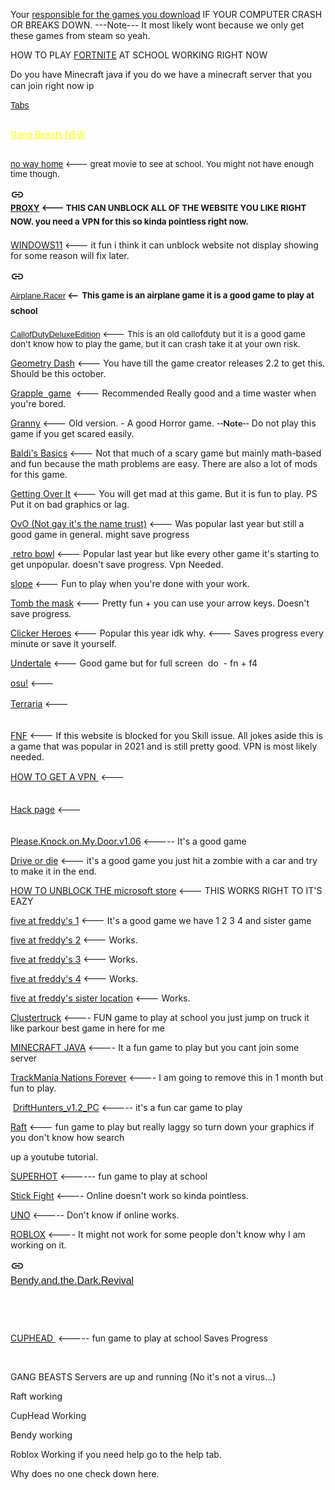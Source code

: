 <div class="tyJCtd mGzaTb Depvyb baZpAe"><p dir="ltr" class="zfr3Q CDt4Ke " style=""><span class="C9DxTc " style="font-variant: normal;">Your </span><a class="XqQF9c" href="/view/cs5unblockedgames/we-are-not-responsible" style="color: inherit; text-decoration: none;"><span class="C9DxTc aw5Odc " style="font-variant: normal; text-decoration: underline;">responsible for the games you download</span></a><span class="C9DxTc " style="font-variant: normal;"> </span><span class="C9DxTc " style="font-variant: normal;">IF YOUR COMPUTER CRASH OR BREAKS DOWN. ---Note--- It most likely wont because we only get these games from steam so yeah.</span></p><p dir="ltr" class="zfr3Q CDt4Ke " style=""><span class="C9DxTc " style="font-variant: normal;">HOW TO PLAY </span><a class="XqQF9c" href="/view/cs5unblockedgames/home/fortnite" style="color: inherit; text-decoration: none;"><span class="C9DxTc aw5Odc " style="font-variant: normal; text-decoration: underline;">FORTNITE</span></a><span class="C9DxTc " style="font-variant: normal;"> AT SCHOOL WORKING RIGHT NOW&nbsp;</span></p><p dir="ltr" class="zfr3Q CDt4Ke " style=""><span class="C9DxTc " style="font-variant: normal;">Do you have Minecraft java if you do we have a minecraft server that you can join right now ip </span><span class="C9DxTc " style="color: #ffffff; font-family: Roboto, Arial; font-size: 12.0pt; font-variant: normal; font-weight: 700; vertical-align: baseline;">restaurants accessing.joinmc.link</span></p><p dir="ltr" class="zfr3Q CDt4Ke " style=""><a class="XqQF9c" href="https://ufile.io/qfnumhqi" target="_blank" style="color: inherit; text-decoration: none;"><span class="C9DxTc aw5Odc " style="font-family: Arial; font-variant: normal; font-weight: 400; text-decoration: underline;">Tabs</span></a><span class="C9DxTc " style="color: #ffffff; font-family: Arial; font-variant: normal; font-weight: 400;"> &lt;--- Not so Totally accurate battle simulator pretty fun though... When it doesn't lag.</span></p><p dir="ltr" class="zfr3Q CDt4Ke " style=""><a class="XqQF9c" href="https://ufile.io/8n5o9l2c" target="_blank" style="color: inherit; text-decoration: none;"><span class="C9DxTc " style="color: #ffff00; font-variant: normal; text-decoration: underline;">Gang Beasts NEW</span></a><span class="C9DxTc " style="color: #ffffff; font-variant: normal;"> &lt;--- Best game to play here If your screen doesn't load in the game hit the windows button then go back in. BY COOLSOB523</span></p><p dir="ltr" class="zfr3Q CDt4Ke " style=""><a class="XqQF9c" href="/view/cs5unblockedgames/no-way-home" style="color: inherit; text-decoration: none;"><span class="C9DxTc aw5Odc " style="font-size: 10.0pt; font-variant: normal; text-decoration: underline; vertical-align: baseline;">no way home</span></a><span class="C9DxTc " style="font-size: 10.0pt; font-variant: normal; vertical-align: baseline;"> &lt;--- great movie to see at school. You might not have enough time though.</span></p><div id="h.hvotybe7bkxu" class="CobnVe yMxPgf  aP9Z7e"></div><h2 id="h.hvotybe7bkxu_l" dir="ltr" class="zfr3Q JYVBee CDt4Ke " style="background-color: transparent; border-bottom: none; border-left: none; border-right: none; border-top: none; line-height: 1.6363679999999998; margin-bottom: 13.0pt; margin-top: 0.0pt; padding-bottom: 0.0pt; padding-left: 0.0pt; padding-right: 0.0pt; padding-top: 0.0pt; text-align: left;"><div jscontroller="Ae65rd" jsaction="touchstart:UrsOsc; click:KjsqPd; focusout:QZoaZ; mouseover:y0pDld; mouseout:dq0hvd;fv1Rjc:jbFSOd;CrfLRd:SzACGe;" class="CjVfdc"><div class="PPhIP rviiZ" jsname="haAclf"><div role="presentation" class="U26fgb mUbCce fKz7Od LRAOtb Znu9nd M9Bg4d" jscontroller="mxS5xe" jsaction="click:cOuCgd; mousedown:UX7yZ; mouseup:lbsD7e; mouseenter:tfO1Yc; mouseleave:JywGue; focus:AHmuwe; blur:O22p3e; contextmenu:mg9Pef;" jsshadow="" aria-describedby="h.hvotybe7bkxu_l" aria-label="Copy heading link" aria-disabled="false" data-tooltip="Copy heading link" aria-hidden="true" data-tooltip-position="top" data-tooltip-vertical-offset="12" data-tooltip-horizontal-offset="0"><a class="FKF6mc TpQm9d" href="#h.hvotybe7bkxu" aria-label="Copy heading link" jsname="hiK3ld" role="button" aria-describedby="h.hvotybe7bkxu_l"><div class="VTBa7b MbhUzd" jsname="ksKsZd"></div><span jsslot="" class="xjKiLb"><span class="Ce1Y1c" style="top: -11px"><svg class="OUGEr QdAdhf" width="22px" height="22px" viewBox="0 0 24 24" fill="currentColor" focusable="false"><path d="M0 0h24v24H0z" fill="none"></path><path d="M3.9 12c0-1.71 1.39-3.1 3.1-3.1h4V7H7c-2.76 0-5 2.24-5 5s2.24 5 5 5h4v-1.9H7c-1.71 0-3.1-1.39-3.1-3.1zM8 13h8v-2H8v2zm9-6h-4v1.9h4c1.71 0 3.1 1.39 3.1 3.1s-1.39 3.1-3.1 3.1h-4V17h4c2.76 0 5-2.24 5-5s-2.24-5-5-5z"></path></svg></span></span></a></div></div><a class="XqQF9c" href="/view/cs5unblockedgames/proxy" style="color: inherit; text-decoration: none;"><span class="C9DxTc aw5Odc " style="font-size: 10.0pt; font-variant: normal; text-decoration: underline; vertical-align: baseline;">PROXY</span></a><span class="C9DxTc " style="font-size: 10.0pt; font-variant: normal; vertical-align: baseline;"> &lt;--- THIS CAN UNBLOCK ALL OF THE WEBSITE YOU LIKE RIGHT NOW. you need a VPN for this so kinda pointless right now.</span></div></h2><p dir="ltr" class="zfr3Q CDt4Ke " style=""><a class="XqQF9c" href="/view/cs5unblockedgames/windows11" style="color: inherit; text-decoration: none;"><span class="C9DxTc aw5Odc " style="font-variant: normal; text-decoration: underline;">WINDOWS11</span></a><span class="C9DxTc " style="font-variant: normal;"> &lt;--- it fun i think it can unblock website not display showing for some reason will fix later.&nbsp;</span></p><div id="h.360pyiuab88d" class="CobnVe yMxPgf  aP9Z7e"></div><h2 id="h.360pyiuab88d_l" dir="ltr" class="zfr3Q JYVBee CDt4Ke " style="background-color: transparent; border-bottom: none; border-left: none; border-right: none; border-top: none; line-height: 1.6363679999999998; margin-bottom: 13.0pt; margin-top: 0.0pt; padding-bottom: 0.0pt; padding-left: 0.0pt; padding-right: 0.0pt; padding-top: 0.0pt; text-align: left;"><div jscontroller="Ae65rd" jsaction="touchstart:UrsOsc; click:KjsqPd; focusout:QZoaZ; mouseover:y0pDld; mouseout:dq0hvd;fv1Rjc:jbFSOd;CrfLRd:SzACGe;" class="CjVfdc"><div class="PPhIP rviiZ" jsname="haAclf"><div role="presentation" class="U26fgb mUbCce fKz7Od LRAOtb Znu9nd M9Bg4d" jscontroller="mxS5xe" jsaction="click:cOuCgd; mousedown:UX7yZ; mouseup:lbsD7e; mouseenter:tfO1Yc; mouseleave:JywGue; focus:AHmuwe; blur:O22p3e; contextmenu:mg9Pef;" jsshadow="" aria-describedby="h.360pyiuab88d_l" aria-label="Copy heading link" aria-disabled="false" data-tooltip="Copy heading link" aria-hidden="true" data-tooltip-position="top" data-tooltip-vertical-offset="12" data-tooltip-horizontal-offset="0"><a class="FKF6mc TpQm9d" href="#h.360pyiuab88d" aria-label="Copy heading link" jsname="hiK3ld" role="button" aria-describedby="h.360pyiuab88d_l"><div class="VTBa7b MbhUzd" jsname="ksKsZd"></div><span jsslot="" class="xjKiLb"><span class="Ce1Y1c" style="top: -11px"><svg class="OUGEr QdAdhf" width="22px" height="22px" viewBox="0 0 24 24" fill="currentColor" focusable="false"><path d="M0 0h24v24H0z" fill="none"></path><path d="M3.9 12c0-1.71 1.39-3.1 3.1-3.1h4V7H7c-2.76 0-5 2.24-5 5s2.24 5 5 5h4v-1.9H7c-1.71 0-3.1-1.39-3.1-3.1zM8 13h8v-2H8v2zm9-6h-4v1.9h4c1.71 0 3.1 1.39 3.1 3.1s-1.39 3.1-3.1 3.1h-4V17h4c2.76 0 5-2.24 5-5s-2.24-5-5-5z"></path></svg></span></span></a></div></div><a class="XqQF9c" href="https://ufile.io/nxpawwxp" target="_blank" style="color: inherit; text-decoration: none;"><span class="C9DxTc aw5Odc " style="font-family: Arial; font-size: 10.0pt; font-variant: normal; font-weight: 400; text-decoration: underline; vertical-align: baseline;">Airplane.Racer</span></a><span class="C9DxTc " style="font-size: 10.0pt; font-variant: normal; vertical-align: baseline;"> &lt;--</span><span class="C9DxTc " style="font-variant: normal;"> </span><span class="C9DxTc " style="font-size: 10.0pt; font-variant: normal; vertical-align: baseline;">This game is an airplane game it is a good game to play at school</span></div></h2><p dir="ltr" class="zfr3Q CDt4Ke " style=""><a class="XqQF9c" href="https://ufile.io/l0t4hgv4" target="_blank" style="color: inherit; text-decoration: none;"><span class="C9DxTc aw5Odc " style="font-family: Arial; font-size: 10.0pt; font-variant: normal; font-weight: 400; text-decoration: underline; vertical-align: baseline;">CallofDutyDeluxeEdition</span></a><span class="C9DxTc " style="font-size: 10.0pt; font-variant: normal; vertical-align: baseline;"> &lt;--- This is an old callofduty but it is a good game don't know how to play the game, but it can crash take it at your own risk.</span></p><p dir="ltr" class="zfr3Q CDt4Ke " style=""><a class="XqQF9c" href="/view/cs5unblockedgames/geometry-dash" style="color: inherit; text-decoration: none;"><span class="C9DxTc aw5Odc " style="font-variant: normal; text-decoration: underline;">Geometry Dash</span></a><span class="C9DxTc " style="font-variant: normal;"> &lt;--- You have till the game creator releases 2.2 to get this. Should be this october.</span></p><p dir="ltr" class="zfr3Q CDt4Ke " style=""><a class="XqQF9c" href="https://drive.google.com/drive/folders/1IfepctSN7HYb4UdrjNdT4omayVEUjFIo?usp=sharing" target="_blank" style="color: inherit; text-decoration: none;"><span class="C9DxTc aw5Odc " style="font-variant: normal; text-decoration: underline;">Grapple&nbsp; game</span></a><span class="C9DxTc " style="font-variant: normal;">&nbsp; &lt;--- Recommended Really good and a time waster when you're bored.</span></p><p dir="ltr" class="zfr3Q CDt4Ke " style=""><a class="XqQF9c" href="https://drive.google.com/drive/folders/1hznB80IcGedEKMy_2UY9DHJNMkD1eu22?usp=sharing" target="_blank" style="color: inherit; text-decoration: none;"><span class="C9DxTc aw5Odc " style="font-variant: normal; text-decoration: underline;">Granny</span></a><span class="C9DxTc " style="font-variant: normal;"> &lt;--- Old version. - A good Horror game. </span><span class="C9DxTc " style="font-family: Lato, Arial; font-variant: normal; font-weight: 700;">--Note--</span><span class="C9DxTc " style="font-variant: normal;"> Do not play this game if you get scared easily.</span></p><p dir="ltr" class="zfr3Q CDt4Ke " style=""><a class="XqQF9c" href="https://drive.google.com/drive/folders/17vNfGAppvU-6mpJEWxV1wXVbY-08Kv4V?usp=sharing" target="_blank" style="color: inherit; text-decoration: none;"><span class="C9DxTc aw5Odc " style="font-variant: normal; text-decoration: underline;">Baldi's Basics</span></a><span class="C9DxTc " style="font-variant: normal;"> &lt;--- Not that much of a scary game but mainly math-based and fun because the math problems are easy. There are also a lot of mods for this game.</span></p><p dir="ltr" class="zfr3Q CDt4Ke " style=""><a class="XqQF9c" href="https://ufile.io/lmqo3xei" target="_blank" style="color: inherit; text-decoration: none;"><span class="C9DxTc aw5Odc " style="font-variant: normal; text-decoration: underline;">Getting Over It</span></a><span class="C9DxTc " style="font-variant: normal;"> &lt;--- You will get mad at this game. But it is fun to play. PS Put it on bad graphics or lag.</span></p><p dir="ltr" class="zfr3Q CDt4Ke " style=""><a class="XqQF9c" href="/view/cs5unblockedgames/home/ovo" style="color: inherit; text-decoration: none;"><span class="C9DxTc aw5Odc " style="font-variant: normal; text-decoration: underline;">OvO (Not gay it's the name trust)</span></a><span class="C9DxTc " style="font-variant: normal;"> &lt;--- Was popular last year but still a good game in general. might save progress</span></p><p dir="ltr" class="zfr3Q CDt4Ke " style=""><a class="XqQF9c" href="/view/cs5unblockedgames/home/retro-bowl" style="color: inherit; text-decoration: none;"><span class="C9DxTc aw5Odc " style="font-variant: normal; text-decoration: underline;">&nbsp;retro bowl</span></a><span class="C9DxTc " style="font-variant: normal;"> &lt;--- Popular last year but like every other game it's starting to get unpopular. doesn't save progress. Vpn Needed.</span></p><p dir="ltr" class="zfr3Q CDt4Ke " style=""><a class="XqQF9c" href="/view/cs5unblockedgames/home/slope" style="color: inherit; text-decoration: none;"><span class="C9DxTc aw5Odc " style="font-variant: normal; text-decoration: underline;">slope</span></a><span class="C9DxTc " style="font-variant: normal;"> &lt;--- Fun to play when you're done with your work.</span></p><p dir="ltr" class="zfr3Q CDt4Ke " style=""><a class="XqQF9c" href="/view/cs5unblockedgames/home/tomb-the-mask" style="color: inherit; text-decoration: none;"><span class="C9DxTc aw5Odc " style="font-variant: normal; text-decoration: underline;">Tomb the mask</span></a><span class="C9DxTc " style="font-variant: normal;"> &lt;--- Pretty fun + you can use your arrow keys. Doesn't save progress.</span></p><p dir="ltr" class="zfr3Q CDt4Ke " style=""><a class="XqQF9c" href="/view/cs5unblockedgames/home/clicker-heroes" style="color: inherit; text-decoration: none;"><span class="C9DxTc aw5Odc " style="font-variant: normal; text-decoration: underline;">Clicker Heroes</span></a><span class="C9DxTc " style="font-variant: normal;"> &lt;--- Popular this year idk why. &lt;--- Saves progress every minute or save it yourself.</span></p><p dir="ltr" class="zfr3Q CDt4Ke " style=""><a class="XqQF9c" href="https://drive.google.com/drive/folders/1wTcY-lVHPDdvX-VjfdzEmXh1_rSskZWW?usp=sharing" target="_blank" style="color: inherit; text-decoration: none;"><span class="C9DxTc aw5Odc " style="font-variant: normal; text-decoration: underline;">Undertale</span></a><span class="C9DxTc " style="font-variant: normal;"> &lt;--- Good game but for full screen&nbsp; do&nbsp; - fn + f4</span></p><p dir="ltr" class="zfr3Q CDt4Ke " style=""><a class="XqQF9c" href="https://drive.google.com/drive/folders/1-DH94kKnYFua9WrKusAvgx9IZiiyFQAo?usp=sharing" target="_blank" style="color: inherit; text-decoration: none;"><span class="C9DxTc aw5Odc " style="font-variant: normal; text-decoration: underline;">osu!</span></a><span class="C9DxTc " style="font-variant: normal;"> &lt;--- </span><span class="C9DxTc " style="color: #ffffff; font-family: Roboto, Arial; font-size: 12.0pt; font-variant: normal; font-weight: 400; vertical-align: baseline;">This game shines, especially with a high-quality mouse.</span><span class="C9DxTc " style="color: #000000; font-family: Arial; font-variant: normal; font-weight: 400;">&nbsp;</span></p><p dir="ltr" class="zfr3Q CDt4Ke " style=""><a class="XqQF9c" href="/view/cs5unblockedgames/home/terraria" style="color: inherit; text-decoration: none;"><span class="C9DxTc aw5Odc " style="font-variant: normal; text-decoration: underline;">Terraria</span></a><span class="C9DxTc " style="font-variant: normal;"> &lt;--- </span><span class="C9DxTc " style="color: #ffffff; font-family: Roboto, Arial; font-size: 12.0pt; font-variant: normal; font-weight: 400; vertical-align: baseline;">It's an excellent game, reminiscent of Minecraft but in a 2D format.</span><span class="C9DxTc " style="color: #000000; font-family: Arial; font-variant: normal; font-weight: 400;">&nbsp;</span></p><p dir="ltr" class="zfr3Q CDt4Ke " style=""><a class="XqQF9c" href="/view/cs5unblockedgames/home/fnf" style="color: inherit; text-decoration: none;"><span class="C9DxTc aw5Odc " style="font-variant: normal; text-decoration: underline;">FNF</span></a><span class="C9DxTc " style="font-variant: normal;"> &lt;--- If this website is blocked for you Skill issue. All jokes aside this is a game that was popular in 2021 and is still pretty good. VPN is most likely needed.</span></p><p dir="ltr" class="zfr3Q CDt4Ke " style=""><a class="XqQF9c" href="/view/cs5unblockedgames/how-to-get-a-vpn" style="color: inherit; text-decoration: none;"><span class="C9DxTc aw5Odc " style="font-variant: normal; text-decoration: underline;">HOW TO GET A VPN </span></a><span class="C9DxTc " style="font-variant: normal;">&nbsp;&lt;--- </span><span class="C9DxTc " style="color: #ffffff; font-family: Roboto, Arial; font-size: 12.0pt; font-variant: normal; font-weight: 400; vertical-align: baseline;">This will grant access to all of our game websites and more.</span><span class="C9DxTc " style="color: #000000; font-family: Arial; font-variant: normal; font-weight: 400;">&nbsp;</span></p><p dir="ltr" class="zfr3Q CDt4Ke " style=""><a class="XqQF9c" href="https://chrome.google.com/webstore/detail/hack-this-page/nbfegodimhenhkghjeppighcbpdinhdp" target="_blank" style="color: inherit; text-decoration: none;"><span class="C9DxTc aw5Odc " style="font-variant: normal; text-decoration: underline;">Hack page</span></a><span class="C9DxTc " style="font-variant: normal;"> &lt;--- </span><span class="C9DxTc " style="color: #ffffff; font-family: Roboto, Arial; font-size: 12.0pt; font-variant: normal; font-weight: 400; vertical-align: baseline;">You have the ability to edit the text on a webpage Unless you refresh the page.</span><span class="C9DxTc " style="color: #000000; font-family: Arial; font-variant: normal; font-weight: 400;">&nbsp;</span></p><p dir="ltr" class="zfr3Q CDt4Ke " style=""><a class="XqQF9c" href="https://drive.google.com/drive/folders/1J-MFnEsTfxpHI9rqcgNdXeluAKNlhBn1?usp=sharing" target="_blank" style="color: inherit; text-decoration: none;"><span class="C9DxTc aw5Odc " style="font-variant: normal; text-decoration: underline;">Please.Knock.on.My.Door.v1.06</span></a><span class="C9DxTc " style="font-variant: normal;"> &lt;----- It's a good game</span></p><p dir="ltr" class="zfr3Q CDt4Ke " style=""><a class="XqQF9c" href="https://drive.google.com/drive/folders/1QXdt9EUrZ8gBLtU6Rr0nYCiK_FlKJ0fu?usp=sharing" target="_blank" style="color: inherit; text-decoration: none;"><span class="C9DxTc aw5Odc " style="font-variant: normal; text-decoration: underline;">Drive or die</span></a><span class="C9DxTc " style="font-variant: normal;"> &lt;--- it's a good game you just hit a zombie with a car and try to make it in the end.</span></p><p dir="ltr" class="zfr3Q CDt4Ke " style=""><a class="XqQF9c" href="/view/cs5unblockedgames/home/how-to-unblock-the-microsoft-store" style="color: inherit; text-decoration: none;"><span class="C9DxTc aw5Odc " style="font-variant: normal; text-decoration: underline;">HOW TO UNBLOCK THE microsoft store</span></a><span class="C9DxTc " style="font-variant: normal;"> &lt;--- THIS WORKS RIGHT TO IT'S EAZY</span></p><p dir="ltr" class="zfr3Q CDt4Ke " style=""><a class="XqQF9c" href="https://ufile.io/in2cj6sy" target="_blank" style="color: inherit; text-decoration: none;"><span class="C9DxTc aw5Odc " style="font-variant: normal; text-decoration: underline;">five at freddy's 1</span></a><span class="C9DxTc " style="font-variant: normal;"> &lt;--- It's a good game we have 1 2 3 4 and sister game</span></p><p dir="ltr" class="zfr3Q CDt4Ke " style=""><a class="XqQF9c" href="https://ufile.io/31qtprfv" target="_blank" style="color: inherit; text-decoration: none;"><span class="C9DxTc aw5Odc " style="font-variant: normal; text-decoration: underline;">five at freddy's 2</span></a><span class="C9DxTc " style="font-variant: normal;"> &lt;--- Works.</span></p><p dir="ltr" class="zfr3Q CDt4Ke " style=""><a class="XqQF9c" href="https://ufile.io/xnb2qjvs" target="_blank" style="color: inherit; text-decoration: none;"><span class="C9DxTc aw5Odc " style="font-variant: normal; text-decoration: underline;">five at freddy's 3</span></a><span class="C9DxTc " style="font-variant: normal;"> &lt;--- Works.</span></p><p dir="ltr" class="zfr3Q CDt4Ke " style=""><a class="XqQF9c" href="https://ufile.io/fbc8znsf" target="_blank" style="color: inherit; text-decoration: none;"><span class="C9DxTc aw5Odc " style="font-variant: normal; text-decoration: underline;">five at freddy's 4</span></a><span class="C9DxTc " style="font-variant: normal;"> &lt;--- Works.</span></p><p dir="ltr" class="zfr3Q CDt4Ke " style=""><a class="XqQF9c" href="https://ufile.io/b5a8mnxu" target="_blank" style="color: inherit; text-decoration: none;"><span class="C9DxTc aw5Odc " style="font-variant: normal; text-decoration: underline;">five at freddy's sister location</span></a><span class="C9DxTc " style="font-variant: normal;"> &lt;--- Works.</span></p><p dir="ltr" class="zfr3Q CDt4Ke " style=""><a class="XqQF9c" href="https://ufile.io/x054j7yz" target="_blank" style="color: inherit; text-decoration: none;"><span class="C9DxTc aw5Odc " style="font-variant: normal; text-decoration: underline;">Clustertruck</span></a><span class="C9DxTc " style="font-variant: normal;"> &lt;---- FUN game to play at school you just jump on truck it like parkour best game in here for me</span></p><p dir="ltr" class="zfr3Q CDt4Ke " style=""><a class="XqQF9c" href="https://ufile.io/31n5feg4" target="_blank" style="color: inherit; text-decoration: none;"><span class="C9DxTc aw5Odc " style="font-variant: normal; text-decoration: underline;">MINECRAFT JAVA</span></a><span class="C9DxTc " style="font-variant: normal;"> &lt;---- It a fun game to play but you cant join some server</span></p><p dir="ltr" class="zfr3Q CDt4Ke " style=""><a class="XqQF9c" href="https://drive.google.com/drive/folders/1HPkrWFTPaMtWCzOuqvcYw8T_HGPszqo_?usp=sharing" target="_blank" style="color: inherit; text-decoration: none;"><span class="C9DxTc aw5Odc " style="font-variant: normal; text-decoration: underline;">TrackMania Nations Forever</span></a><span class="C9DxTc " style="font-variant: normal;"> &lt;---- I am going to remove this in 1 month but fun to play.</span></p><p dir="ltr" class="zfr3Q CDt4Ke " style=""><span class="C9DxTc " style="font-variant: normal;">&nbsp;</span><a class="XqQF9c" href="https://drive.google.com/drive/folders/1qdTma8uSU1vKXvBpXApXuZYw-uGXpguc?usp=sharing" target="_blank" style="color: inherit; text-decoration: none;"><span class="C9DxTc aw5Odc " style="font-variant: normal; text-decoration: underline;">DriftHunters_v1.2_PC</span></a><span class="C9DxTc " style="font-variant: normal;"> &lt;----- it's a fun car game to play</span></p><p dir="ltr" class="zfr3Q CDt4Ke " style=""><a class="XqQF9c" href="/view/cs5unblockedgames/home/raft" style="color: inherit; text-decoration: none;"><span class="C9DxTc aw5Odc " style="font-variant: normal; text-decoration: underline;">Raft</span></a><span class="C9DxTc " style="font-variant: normal;"> &lt;--- fun game to play but really laggy so turn down your graphics if you don't know how search&nbsp;</span></p><p dir="ltr" class="zfr3Q CDt4Ke " style=""><span class="C9DxTc " style="font-variant: normal;">up a youtube tutorial.</span></p><p dir="ltr" class="zfr3Q CDt4Ke " style=""><a class="XqQF9c" href="https://ufile.io/eg61iz90" target="_blank" style="color: inherit; text-decoration: none;"><span class="C9DxTc aw5Odc " style="font-variant: normal; text-decoration: underline;">SUPERHOT</span></a><span class="C9DxTc " style="font-variant: normal;"> &lt;------ fun game to play at school&nbsp;</span></p><p dir="ltr" class="zfr3Q CDt4Ke " style=""><a class="XqQF9c" href="https://drive.google.com/drive/folders/1R4FTNreuKM4Fyrhb5HXUPUG30GTjAbKP?usp=sharing" target="_blank" style="color: inherit; text-decoration: none;"><span class="C9DxTc aw5Odc " style="font-variant: normal; text-decoration: underline;">Stick Fight</span></a><span class="C9DxTc " style="font-variant: normal;"> &lt;---- Online doesn't work so kinda pointless.</span></p><p dir="ltr" class="zfr3Q CDt4Ke " style=""><a class="XqQF9c" href="https://ufile.io/xonn7qtk" target="_blank" style="color: inherit; text-decoration: none;"><span class="C9DxTc aw5Odc " style="font-variant: normal; text-decoration: underline;">UNO</span></a><span class="C9DxTc " style="font-variant: normal;"> &lt;----- Don't know if online works.</span></p><p dir="ltr" class="zfr3Q CDt4Ke " style=""><a class="XqQF9c" href="https://ufile.io/9llwopga" target="_blank" style="color: inherit; text-decoration: none;"><span class="C9DxTc aw5Odc " style="font-variant: normal; text-decoration: underline;">ROBLOX</span></a><span class="C9DxTc " style="font-variant: normal;"> &lt;---- It might not work for some people don't know why I am working on it.</span></p><div id="h.49418z3vunfa" class="CobnVe yMxPgf  aP9Z7e"></div><h2 id="h.49418z3vunfa_l" dir="ltr" class="zfr3Q JYVBee CDt4Ke " style="background-color: transparent; border-bottom: none; border-left: none; border-right: none; border-top: none; line-height: 1.6363679999999998; margin-bottom: 13.0pt; margin-top: 0.0pt; padding-bottom: 0.0pt; padding-left: 0.0pt; padding-right: 0.0pt; padding-top: 0.0pt; text-align: left;"><div jscontroller="Ae65rd" jsaction="touchstart:UrsOsc; click:KjsqPd; focusout:QZoaZ; mouseover:y0pDld; mouseout:dq0hvd;fv1Rjc:jbFSOd;CrfLRd:SzACGe;" class="CjVfdc"><div class="PPhIP rviiZ" jsname="haAclf"><div role="presentation" class="U26fgb mUbCce fKz7Od LRAOtb Znu9nd M9Bg4d" jscontroller="mxS5xe" jsaction="click:cOuCgd; mousedown:UX7yZ; mouseup:lbsD7e; mouseenter:tfO1Yc; mouseleave:JywGue; focus:AHmuwe; blur:O22p3e; contextmenu:mg9Pef;" jsshadow="" aria-describedby="h.49418z3vunfa_l" aria-label="Copy heading link" aria-disabled="false" data-tooltip="Copy heading link" aria-hidden="true" data-tooltip-position="top" data-tooltip-vertical-offset="12" data-tooltip-horizontal-offset="0"><a class="FKF6mc TpQm9d" href="#h.49418z3vunfa" aria-label="Copy heading link" jsname="hiK3ld" role="button" aria-describedby="h.49418z3vunfa_l"><div class="VTBa7b MbhUzd" jsname="ksKsZd"></div><span jsslot="" class="xjKiLb"><span class="Ce1Y1c" style="top: -11px"><svg class="OUGEr QdAdhf" width="22px" height="22px" viewBox="0 0 24 24" fill="currentColor" focusable="false"><path d="M0 0h24v24H0z" fill="none"></path><path d="M3.9 12c0-1.71 1.39-3.1 3.1-3.1h4V7H7c-2.76 0-5 2.24-5 5s2.24 5 5 5h4v-1.9H7c-1.71 0-3.1-1.39-3.1-3.1zM8 13h8v-2H8v2zm9-6h-4v1.9h4c1.71 0 3.1 1.39 3.1 3.1s-1.39 3.1-3.1 3.1h-4V17h4c2.76 0 5-2.24 5-5s-2.24-5-5-5z"></path></svg></span></span></a></div></div><a class="XqQF9c" href="/view/cs5unblockedgames/home/bendy-and-the-dark-revival" style="color: inherit; text-decoration: none;"><span class="C9DxTc aw5Odc " style="font-family: Arial; font-size: 12.0pt; font-variant: normal; font-weight: 400; text-decoration: underline; vertical-align: baseline;">Bendy.and.the.Dark.Revival</span></a><span class="C9DxTc " style="color: #ffffff; font-family: Arial; font-size: 12.0pt; font-variant: normal; font-weight: 400; vertical-align: baseline;"> &lt;----- A horror game popular around 2015 but this game has made a big comeback with this scary ass game. Download Link in the "server 1", "server 2". ---Currently down---</span></div></h2><p dir="ltr" class="zfr3Q CDt4Ke " style=""><a class="XqQF9c" href="https://ufile.io/9y09lel5" target="_blank" style="color: inherit; text-decoration: none;"><span class="C9DxTc aw5Odc " style="font-variant: normal; text-decoration: underline;">CUPHEAD </span></a><span class="C9DxTc " style="font-variant: normal;">&nbsp;&lt;----- fun game to play at school Saves Progress</span></p><br><p dir="ltr" class="zfr3Q CDt4Ke " style=""><span class="C9DxTc " style="font-variant: normal;">GANG BEASTS Servers are up and running (No it's not a virus...)&nbsp;</span></p><p dir="ltr" class="zfr3Q CDt4Ke " style=""><span class="C9DxTc " style="font-variant: normal;">Raft working</span></p><p dir="ltr" class="zfr3Q CDt4Ke " style=""><span class="C9DxTc " style="font-variant: normal;">CupHead Working</span></p><p dir="ltr" class="zfr3Q CDt4Ke " style=""><span class="C9DxTc " style="font-variant: normal;">Bendy working</span></p><p dir="ltr" class="zfr3Q CDt4Ke " style=""><span class="C9DxTc " style="font-variant: normal;">Roblox Working if you need help go to the help tab.</span></p><p dir="ltr" class="zfr3Q CDt4Ke " style=""><span class="C9DxTc " style="font-variant: normal;">Why does no one check down here.</span></p></div>
